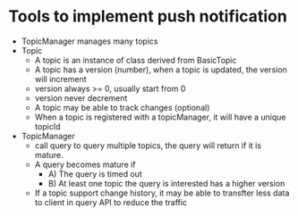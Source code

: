 # Tools to implement push notification

* TopicManager manages many topics
* Topic
    * A topic is an instance of class derived from BasicTopic
    * A topic has a version (number), when a topic is updated, the version will increment
    * version always >= 0, usually start from 0
    * version never decrement
    * A topic may be able to track changes (optional)
    * When a topic is registered with a topicManager, it will have a unique topicId
* TopicManager
    * call query to query multiple topics, the query will return if it is mature.
    * A query becomes mature if
        * A) The query is timed out
        * B) At least one topic the query is interested has a higher version
    * If a topic support change history, it may be able to transfter less data to client in query API to reduce the traffic



